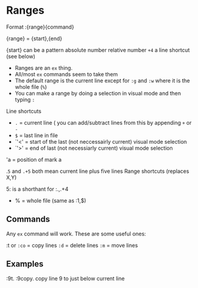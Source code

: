 # Ranges

Format :{range}{command}

{range} = {start},{end}

{start} can be a pattern absolute number relative number `+4` a line shortcut
(see below)

- Ranges are an `ex` thing.
- All/most `ex` commands seem to take them
- The default range is the current line except for `:g` and `:w` where it is the
  whole file (`%`)
- You can make a range by doing a selection in visual mode and then typing `:`

Line shortcuts

- `.` = current line ( you can add/subtract lines from this by appending `+` or
  `-`
- `$` = last line in file
- `'<' = start of the last (not neccessairly current) visual mode selection
- `'>' = end of last (not necessiarly current) visual mode selection

'a = position of mark a

.`5` and `.+5` both mean current line plus five lines Range shortcuts (replaces
X,Y)

5: is a shorthant for :.,.+4

- % = whole file (same as :1,$)

## Commands

Any `ex` command will work. These are some useful ones:

:t or `:co` = copy lines `:d` = delete lines `:m` = move lines

## Examples

:9t. :9copy. copy line 9 to just below current line
